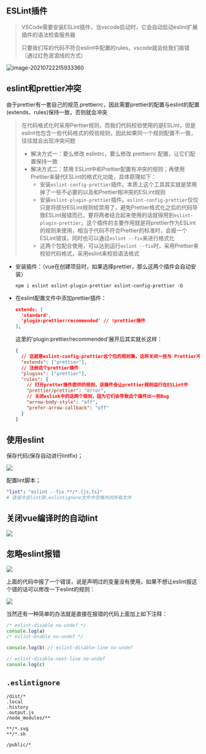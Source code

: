 ## ESLint插件

> VSCode需要安装ESLint插件，当vscode启动时，它会自动启动eslint扩展插件的语法检查服务器
>
> 只要我们写的代码不符合eslint中配置的rules，vscode就会给我们报错（通过红色波浪线的方式）

![image-20210722215933360](https://cdn.jsdelivr.net/gh/ilmangoi/imgRepo@main/img/008i3skNgy1gsq2oq26odj30pw05faaq.jpg)

## eslint和prettier冲突

由于prettier有一套自己的规范.prettierrc，因此需要prettier的配置与eslint的配置(extends、rules)保持一致，否则就会冲突

> 在代码格式化时采用Perttier规则，而我们代码校验使用的是ESLint，但是eslint也包含一些代码格式的校验规则，因此如果同一个规则配置不一致，往往就会出现冲突问题
>
> - 解决方式一：要么修改 eslintrc，要么修改 prettierrc 配置，让它们配置保持一致
> - 解决方式二：禁用 ESLint中和Prettier配置有冲突的规则；再使用Prettier来替代ESLint的格式化功能，具体原理如下：
>   - 安装`eslint-config-prettier`插件。本质上这个工具其实就是禁用掉了一些不必要的以及和Prettier相冲突的ESLint规则
>   - 安装`eslint-plugin-prettier`插件。`eslint-config-prettier`仅仅只是将部分ESLint规则给禁用了，避免Prettier格式化之后的代码导致ESLint报错而已，要将两者结合起来使用的话就得用到`eslint-plugin-prettier`。这个插件的主要作用就是将prettier作为ESLint的规则来使用，相当于代码不符合Prettier的标准时，会报一个ESLint错误，同时也可以通过`eslint --fix`来进行格式化
>   - 这两个包配合使用，可以达到运行`eslint --fix`时，采用Prettier来校验代码格式，采用eslint来校验语法格式

- 安装插件：（vue在创建项目时，如果选择prettier，那么这两个插件会自动安装）

  ``` shell
  npm i eslint eslint-plugin-prettier eslint-config-prettier -D
  ```

- 在eslint配置文件中添加prettier插件：

  ``` json
  extends: [
  	'standard', 
  	'plugin:prettier/recommended' // !prettier插件
  ],
  ```
  
  这里的'plugin:prettier/recommended'展开后其实就长这样：
  
  ```json
  {
    // 这就是eslint-config-prettier这个包的规则集，这将关闭一些与 Prettier冲突的ESLint规则
    "extends": ["prettier"],
    // 注册这个prettier插件
    "plugins": ["prettier"],
    "rules": {
      // 打开pretter插件提供的规则，该插件会让prettier规则运行在ESLint中
      "prettier/prettier": "error",
      // 关闭eslink中的这两个规则，因为它们会导致这个插件出一些Bug
      "arrow-body-style": "off",
      "prefer-arrow-callback": "off"
    }
  }
  ```

## 使用eslint

保存代码(保存自动进行lintfix)；

![](https://cdn.jsdelivr.net/gh/ilmangoi/imgRepo@main/img/Snipaste_2022-06-07_15-33-36.png)

配置lint脚本；

``` yaml
"lint": "eslint --fix **/*.{js,ts}"
# 该指令会lint除.eslintignore文件中忽略外的所有文件
```

## 关闭vue编译时的自动lint

![](https://cdn.jsdelivr.net/gh/ilmangoi/imgRepo@main/img/Snipaste_2022-06-07_15-06-10.png)

## 忽略eslint报错

![](https://cdn.jsdelivr.net/gh/ilmangoi/imgRepo@main/img/Snipaste_2022-06-07_22-25-21aaa.png)

上面的代码中报了一个错误，说是声明过的变量没有使用，如果不想让eslint报这个错的话可以修改一下eslint的规则：

![](https://cdn.jsdelivr.net/gh/ilmangoi/imgRepo@main/img/Snipaste_2022-06-07_22-41-56.png)

当然还有一种简单的办法就是直接在报错的代码上面加上如下注释：

``` js
/* eslint-disable no-undef */
console.log(a)
/* eslint-enable no-undef */

console.log(b) // eslint-disable-line no-undef

// eslint-disable-next-line no-undef
console.log(c)
```

## `.eslintignore`

``` 
/dist/*
.local
.history
.output.js
/node_modules/**

**/*.svg
**/*.sh

/public/*
```

